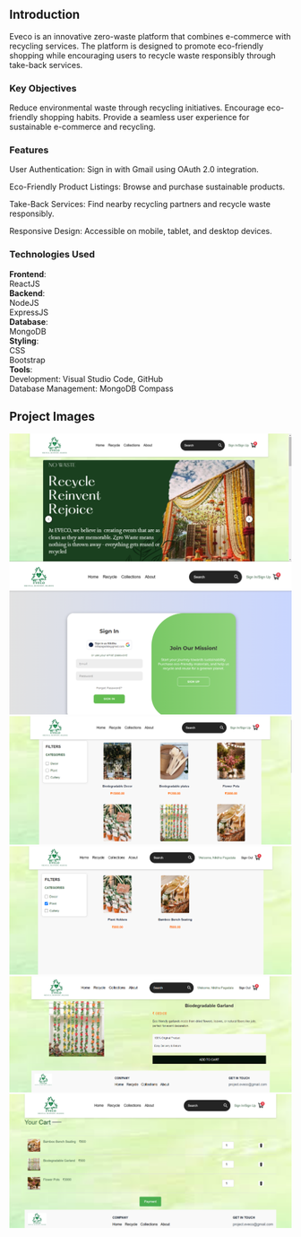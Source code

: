 ## Introduction
Eveco is an innovative zero-waste platform that combines e-commerce with recycling services. The platform is designed to promote eco-friendly shopping while encouraging users to recycle waste responsibly through take-back services.

### Key Objectives
Reduce environmental waste through recycling initiatives.
Encourage eco-friendly shopping habits.
Provide a seamless user experience for sustainable e-commerce and recycling.

### Features
User Authentication: Sign in with Gmail using OAuth 2.0 integration.

Eco-Friendly Product Listings: Browse and purchase sustainable products.

Take-Back Services: Find nearby recycling partners and recycle waste responsibly.

Responsive Design: Accessible on mobile, tablet, and desktop devices.

### Technologies Used
**Frontend**:  
ReactJS  
**Backend**:  
NodeJS  
ExpressJS   
**Database**:    
MongoDB   
**Styling**:  
CSS   
Bootstrap   
**Tools**:   
Development: Visual Studio Code, GitHub  
Database Management: MongoDB Compass  


## Project Images
![Eveco HomePage Screenshot](homepage.png) 
![Eveco HomePage Screenshot](signInUp.png) 
![Eveco HomePage Screenshot](collections.png) 
![Eveco HomePage Screenshot](products.png) 
![Eveco HomePage Screenshot](productItem.png) 
![Eveco HomePage Screenshot](cartPage.png) 
